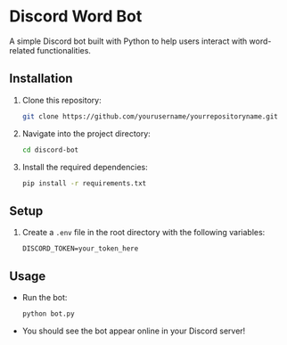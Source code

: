 # Discord Word Bot

A simple Discord bot built with Python to help users interact with word-related functionalities.

## Installation

1. Clone this repository:
    ```bash
    git clone https://github.com/yourusername/yourrepositoryname.git
    ```

2. Navigate into the project directory:
    ```bash
    cd discord-bot
    ```

3. Install the required dependencies:
    ```bash
    pip install -r requirements.txt
    ```

## Setup

1. Create a `.env` file in the root directory with the following variables:
    ```plaintext
    DISCORD_TOKEN=your_token_here
    ```

## Usage

- Run the bot:
    ```bash
    python bot.py
    ```
- You should see the bot appear online in your Discord server!